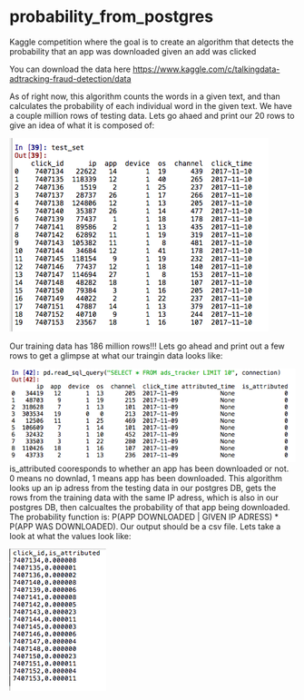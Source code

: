 # probability_from_postgres
Kaggle competition where the goal is to create an algorithm that detects the probability that an app was downloaded given an add was clicked

You can download the data here https://www.kaggle.com/c/talkingdata-adtracking-fraud-detection/data

As of right now, this algorithm counts the words in a given text, and than calculates the probability of each individual word in the given text.
We have a couple million rows of testing data. Lets go ahaed and print our 20 rows to give an idea of what it is composed of:

![input](https://github.com/bnicholl/probability_from_postgres/blob/master/Screen%20Shot%202018-05-07%20at%2011.15.08%20PM.png)

Our training data has 186 million rows!!! Lets go ahead and print out a few rows to get a glimpse at what our traingin data looks like:

![input](https://github.com/bnicholl/probability_from_postgres/blob/master/Screen%20Shot%202018-05-07%20at%2011.27.22%20PM.png)
is_attributed cooresponds to whether an app has been downloaded or not. 0 means no downlad, 1 means app has been downloaded. This algorithm looks up an ip adress from the testing data in our postgres DB, gets the rows from the training data with the same IP adress, which is also in our postgres DB, then calcualtes the probability of that app being downloaded. The probability function is: P(APP DOWNLOADED | GIVEN IP ADRESS) * P(APP WAS DOWNLOADED).  Our output should be a csv file. Lets take a look at what the values look like:

![input](https://github.com/bnicholl/probability_from_postgres/blob/master/Screen%20Shot%202018-05-07%20at%2011.37.58%20PM.png)
